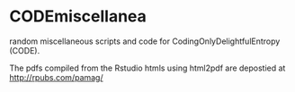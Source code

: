 # CODEmiscellanea
random miscellaneous scripts and code for CodingOnlyDelightfulEntropy (CODE). 

The pdfs compiled from the Rstudio htmls using html2pdf are depostied at
http://rpubs.com/pamag/